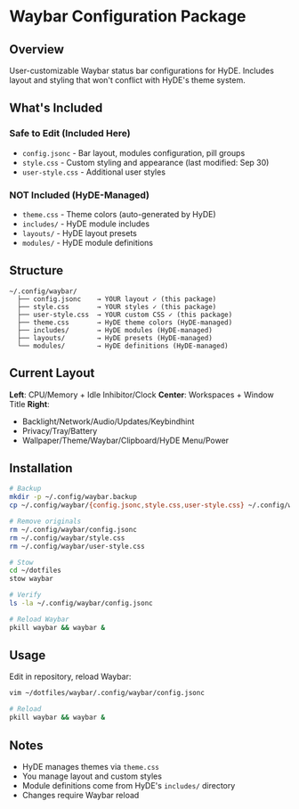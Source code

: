 # Waybar Configuration Package

## Overview
User-customizable Waybar status bar configurations for HyDE. Includes layout and styling that won't conflict with HyDE's theme system.

## What's Included

### Safe to Edit (Included Here)
- `config.jsonc` - Bar layout, modules configuration, pill groups
- `style.css` - Custom styling and appearance (last modified: Sep 30)
- `user-style.css` - Additional user styles

### NOT Included (HyDE-Managed)
- `theme.css` - Theme colors (auto-generated by HyDE)
- `includes/` - HyDE module includes
- `layouts/` - HyDE layout presets
- `modules/` - HyDE module definitions

## Structure

```
~/.config/waybar/
  ├── config.jsonc    → YOUR layout ✓ (this package)
  ├── style.css       → YOUR styles ✓ (this package)
  ├── user-style.css  → YOUR custom CSS ✓ (this package)
  ├── theme.css       → HyDE theme colors (HyDE-managed)
  ├── includes/       → HyDE modules (HyDE-managed)
  ├── layouts/        → HyDE presets (HyDE-managed)
  └── modules/        → HyDE definitions (HyDE-managed)
```

## Current Layout

**Left**: CPU/Memory + Idle Inhibitor/Clock
**Center**: Workspaces + Window Title
**Right**:
- Backlight/Network/Audio/Updates/Keybindhint
- Privacy/Tray/Battery
- Wallpaper/Theme/Waybar/Clipboard/HyDE Menu/Power

## Installation

```bash
# Backup
mkdir -p ~/.config/waybar.backup
cp ~/.config/waybar/{config.jsonc,style.css,user-style.css} ~/.config/waybar.backup/

# Remove originals
rm ~/.config/waybar/config.jsonc
rm ~/.config/waybar/style.css
rm ~/.config/waybar/user-style.css

# Stow
cd ~/dotfiles
stow waybar

# Verify
ls -la ~/.config/waybar/config.jsonc

# Reload Waybar
pkill waybar && waybar &
```

## Usage

Edit in repository, reload Waybar:
```bash
vim ~/dotfiles/waybar/.config/waybar/config.jsonc

# Reload
pkill waybar && waybar &
```

## Notes
- HyDE manages themes via `theme.css`
- You manage layout and custom styles
- Module definitions come from HyDE's `includes/` directory
- Changes require Waybar reload
